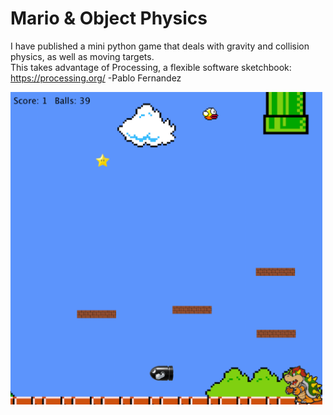 Mario & Object Physics
========

I have published a mini python game that deals with gravity and collision physics, as well as moving targets.<br>
This takes advantage of Processing, a flexible software sketchbook: https://processing.org/
-Pablo Fernandez

<img src="Gameplay.png" height="500">

